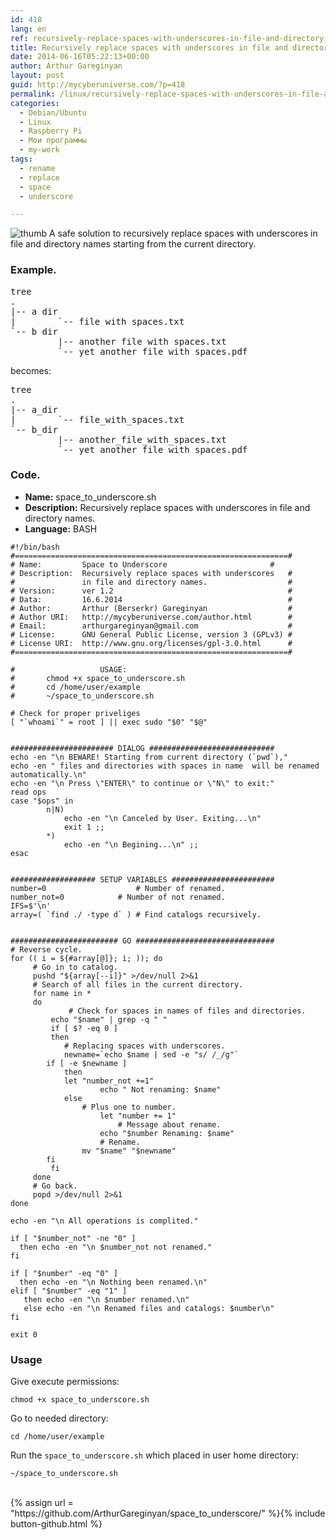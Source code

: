 ```yaml
---
id: 418
lang: en
ref: recursively-replace-spaces-with-underscores-in-file-and-directory-names
title: Recursively replace spaces with underscores in file and directory names
date: 2014-06-16T05:22:13+00:00
author: Arthur Gareginyan
layout: post
guid: http://mycyberuniverse.com/?p=418
permalink: /linux/recursively-replace-spaces-with-underscores-in-file-and-directory-names.html
categories:
  - Debian/Ubuntu
  - Linux
  - Raspberry Pi
  - Мои программы
  - my-work
tags:
  - rename
  - replace
  - space
  - underscore

---
```


![thumb]()
A safe solution to recursively replace spaces with underscores in file and directory names starting from the current directory.


### Example.

<pre>
tree
.
|-- a dir
|        `-- file with spaces.txt
`-- b dir
         |-- another file with spaces.txt
         `-- yet another file with spaces.pdf
</pre>

becomes:

<pre>
tree
.
|-- a_dir
|        `-- file_with_spaces.txt
`-- b_dir
         |-- another_file_with_spaces.txt
         `-- yet_another_file_with_spaces.pdf
</pre>


### Code.

* **Name:** space_to_underscore.sh
* **Description:** Recursively replace spaces with underscores in file and directory names.
* **Language:** BASH

```
#!/bin/bash
#=============================================================#
# Name:         Space to Underscore	                      #
# Description:  Recursively replace spaces with underscores   #
#               in file and directory names.                  #
# Version:      ver 1.2                                       #
# Data:         16.6.2014                                     #
# Author:       Arthur (Berserkr) Gareginyan                  #
# Author URI:   http://mycyberuniverse.com/author.html        #
# Email:        arthurgareginyan@gmail.com                    #
# License:      GNU General Public License, version 3 (GPLv3) #
# License URI:  http://www.gnu.org/licenses/gpl-3.0.html      #
#=============================================================#

#               	USAGE:
#		chmod +x space_to_underscore.sh
#		cd /home/user/example
#		~/space_to_underscore.sh

# Check for proper priveliges
[ "`whoami`" = root ] || exec sudo "$0" "$@"


####################### DIALOG ############################
echo -en "\n BEWARE! Starting from current directory (`pwd`),"
echo -en " files and directories with spaces in name  will be renamed automatically.\n"
echo -en "\n Press \"ENTER\" to continue or \"N\" to exit:"
read ops
case "$ops" in
        n|N)
            echo -en "\n Canceled by User. Exiting...\n"
            exit 1 ;;
        *)
            echo -en "\n Begining...\n" ;;
esac


################### SETUP VARIABLES #######################
number=0                    # Number of renamed.
number_not=0		    # Number of not renamed.
IFS=$'\n'
array=( `find ./ -type d` ) # Find catalogs recursively.


######################## GO ###############################
# Reverse cycle.
for (( i = ${#array[@]}; i; )); do
     # Go in to catalog.
     pushd "${array[--i]}" >/dev/null 2>&1
     # Search of all files in the current directory.
     for name in *
     do
     	     # Check for spaces in names of files and directories.
	     echo "$name" | grep -q " "
	     if [ $? -eq 0 ]
	     then
	     	# Replacing spaces with underscores.
	        newname=`echo $name | sed -e "s/ /_/g"`
		if [ -e $newname ]
        	then
			let "number_not +=1"
                	echo " Not renaming: $name"
        	else
        		# Plus one to number.
                	let "number += 1"
                    	# Message about rename.
                	echo "$number Renaming: $name"
                	# Rename.
		        mv "$name" "$newname"
		fi
	     fi
     done
     # Go back.
     popd >/dev/null 2>&1
done

echo -en "\n All operations is complited."

if [ "$number_not" -ne "0" ]
  then echo -en "\n $number_not not renamed."
fi

if [ "$number" -eq "0" ]
  then echo -en "\n Nothing been renamed.\n"
elif [ "$number" -eq "1" ]
   then echo -en "\n $number renamed.\n"
   else echo -en "\n Renamed files and catalogs: $number\n"
fi

exit 0
```


### Usage

Give execute permissions:

```
chmod +x space_to_underscore.sh
```

Go to needed directory:

```
cd /home/user/example
```

Run the `space_to_underscore.sh` which placed in user home directory: 

```
~/space_to_underscore.sh
```

<br/>
{% assign url = "https://github.com/ArthurGareginyan/space_to_underscore/" %}{% include button-github.html %}